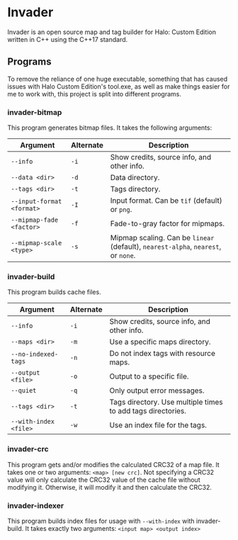 # Invader

Invader is an open source map and tag builder for Halo: Custom Edition written in C++ using the C++17 standard.

## Programs

To remove the reliance of one huge executable, something that has caused issues with Halo Custom Edition's tool.exe, as
well as make things easier for me to work with, this project is split into different programs.

### invader-bitmap

This program generates bitmap files. It takes the following arguments:

| Argument | Alternate | Description |
| --- | --- | --- |
| `--info` | `-i` | Show credits, source info, and other info. |
| `--data <dir>` | `-d` | Data directory. |
| `--tags <dir>` | `-t` | Tags directory. |
| `--input-format <format>` | `-I` | Input format. Can be `tif` (default) or `png`. |
| `--mipmap-fade <factor>` | `-f` | Fade-to-gray factor for mipmaps. |
| `--mipmap-scale <type>` | `-s` | Mipmap scaling. Can be `linear` (default), `nearest-alpha`, `nearest`, or `none`. |

### invader-build

This program builds cache files.

| Argument | Alternate | Description |
| --- | --- | --- |
| `--info` | `-i` | Show credits, source info, and other info. |
| `--maps <dir>` | `-m` | Use a specific maps directory. |
| `--no-indexed-tags` | `-n` | Do not index tags with resource maps. |
| `--output <file>` | `-o` | Output to a specific file. |
| `--quiet` | `-q` | Only output error messages. |
| `--tags <dir>` | `-t` | Tags directory. Use multiple times to add tags directories. |
| `--with-index <file>` | `-w` | Use an index file for the tags. |

### invader-crc

This program gets and/or modifies the calculated CRC32 of a map file. It takes one or two arguments: `<map> [new crc]`.
Not specifying a CRC32 value will only calculate the CRC32 value of the cache file without modifying it. Otherwise, it
will modify it and then calculate the CRC32.

### invader-indexer

This program builds index files for usage with `--with-index` with invader-build. It takes exactly two arguments:
`<input map> <output index>`
